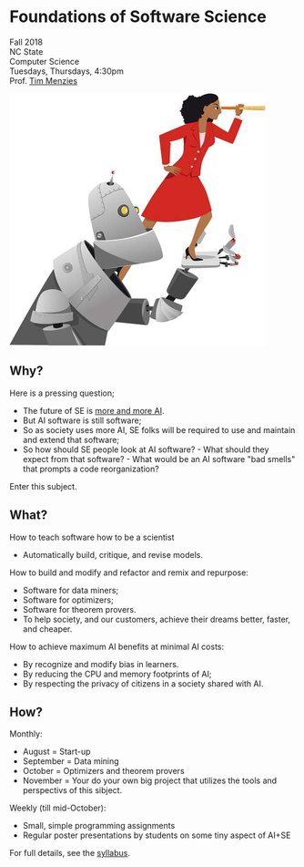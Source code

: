 # Foundations of Software Science



Fall 2018    
NC State    
Computer Science  
Tuesdays, Thursdays, 4:30pm   
Prof. [Tim Menzies](http://menzies.us)

![](img/girlrobot.jpg)

## Why?


Here is a pressing question;

- The future of SE is [more and more AI](history).
- But AI software is still software;
- So as society uses more AI, SE folks will be required to use and maintain and extend that software;
- So how should SE people look at AI software? 
      - What should they expect from that software?
      - What would be an AI software  "bad smells" that prompts a code reorganization?

Enter this subject.

## What?

How to teach software how to be a scientist

- Automatically build, critique, and revise models.

How to build and modify and refactor and remix and repurpose:

- Software for data miners;
- Software for optimizers;
- Software for theorem provers.
- To help society, and our customers, achieve their dreams better, faster, and cheaper.


How to achieve maximum AI benefits at minimal AI costs:

- By recognize and modify bias in learners.
- By reducing the  CPU and memory footprints of AI;
- By respecting the privacy of citizens in a society shared with AI.

## How?

Monthly:

- August = Start-up
- September = Data mining
- October = Optimizers and theorem provers
- November = Your do your own big project that utilizes the tools and perspectivs of this sibject.

Weekly (till mid-October):

- Small, simple programming assignments
- Regular poster presentations by students on some tiny aspect of AI+SE

For full details, see the [syllabus](syllabus).
